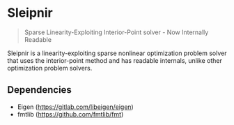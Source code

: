 # Sleipnir

> Sparse Linearity-Exploiting Interior-Point solver - Now Internally Readable

Sleipnir is a linearity-exploiting sparse nonlinear optimization problem solver that uses the interior-point method and has readable internals, unlike other optimization problem solvers.

## Dependencies

* Eigen (https://gitlab.com/libeigen/eigen)
* fmtlib (https://github.com/fmtlib/fmt)
